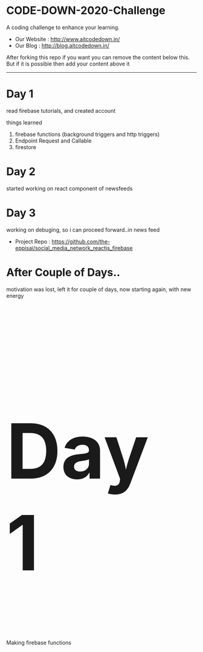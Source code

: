 
# CODE-DOWN-2020-Challenge
A coding challenge to enhance your learning. <br>
 - Our Website : http://www.aitcodedown.in/ <br>
 - Our Blog : http://blog.aitcodedown.in/

After forking this repo if you want you can remove the content below this. But if it is possible then add your content above it 

<hr>

<div>
<h1> Day 1 </h1>
 <p> read firebase tutorials, and created account </p>
 <p> things learned
   <ol>
  <li>firebase functions (background triggers and http triggers)</li>
  <li>Endpoint Request and Callable</li>
  <li>firestore</li>
</ol>


 </p>
</div>

<div>
<h1> Day  2</h1>
 <p> started working on react component of newsfeeds </p>
</div>


<div>
<h1> Day  3</h1>
 <p> working on debuging, so i can proceed forward..in news feed </p>
</div>
 
  - Project Repo : https://github.com/the-eppisai/social_media_network_reactjs_firebase <br>
  <div>
<h1> After Couple of Days..</h1>
 <p> motivation was lost, left it for couple of days, now starting again, with new energy </p>
</div>
 <div>
<h1 style=font-size:200px> Day 1</h1>
 <p> Making firebase functions </p>
</div>
